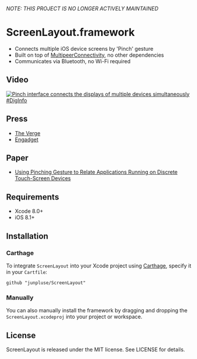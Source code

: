 *NOTE: THIS PROJECT IS NO LONGER ACTIVELY MAINTAINED*

# ScreenLayout.framework

- Connects multiple iOS device screens by 'Pinch' gesture
- Built on top of [MultipeerConnectivity](https://developer.apple.com/reference/multipeerconnectivity), no other dependencies
- Communicates via Bluetooth, no Wi-Fi required

## Video

[![Pinch interface connects the displays of multiple devices simultaneously #DigInfo](https://img.youtube.com/vi/jRGLkj-PsCc/0.jpg)](https://www.youtube.com/watch?v=jRGLkj-PsCc)

## Press

- [The Verge](https://www.theverge.com/2012/11/1/3584632/pinch-smartphone-tablet-synchronized-display-link-interface-app)
- [Engadget](https://www.engadget.com/2012/11/02/tokyo-university-of-technologys-pinch-interface-creates-video-walls/)

## Paper

- [Using Pinching Gesture to Relate Applications Running on Discrete Touch-Screen Devices](http://www.igi-global.com/article/using-pinching-gesture-to-relate-applications-running-on-discrete-touch-screen-devices/84123)

## Requirements

- Xcode 8.0+
- iOS 8.1+

## Installation

### Carthage

To integrate `ScreenLayout` into your Xcode project using [Carthage](https://github.com/Carthage/Carthage), specify it in your `Cartfile`:

```ogdl
github "junpluse/ScreenLayout"
```

### Manually

You can also manually install the framework by dragging and dropping the `ScreenLayout.xcodeproj` into your project or workspace.

## License

ScreenLayout is released under the MIT license. See LICENSE for details.
